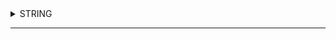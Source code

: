 <details> <summary> STRING
  
 </summary>
 <details> 
 
 <summary> 29-2 Apply Search includes, indexOf, startswith, endswith
  
 </summary> indexOf() দিয়ে প্রথম ম্যাচিং এর index বা পজিশন পাওয়া যায় । 
includes() কোন কিছু যদি খুঁজে বের করতে হয় তাহলে ব্যবহার করা হয় । 
startsWith() প্রথদিকের যে জিনিস খুঁজে বের করবে তার সাথে  মিল রেখে বের করবে 
ends) শেষের  দিকের যে জিনিস খুঁজে বের করবে তার সাথে  মিল রেখে বের করবে 
 </details>
  
  <details> 
 
 <summary> 29-2 Apply Search includes, indexOf, startswith, endswith
  
 </summary> indexOf() দিয়ে প্রথম ম্যাচিং এর index বা পজিশন পাওয়া যায় ।
includes() কোন কিছু যদি খুঁজে বের করতে হয় তাহলে ব্যবহার করা হয় । 
startsWith() প্রথম দিকের যে জিনিস খুঁজে বের করবে তার সাথে  মিল রেখে বের করবে 
endsWith() শেষের  দিকের যে জিনিস খুঁজে বের করবে তার সাথে  মিল রেখে বের করবে 
 </details>





 </details>
 
 
--------------------------------------------------------------------------------------------------------------------------------------------------


 
